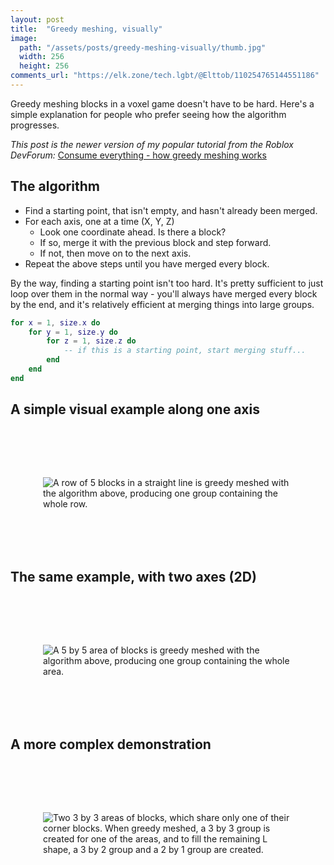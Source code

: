 ```yaml
---
layout: post
title:  "Greedy meshing, visually"
image:
  path: "/assets/posts/greedy-meshing-visually/thumb.jpg"
  width: 256
  height: 256
comments_url: "https://elk.zone/tech.lgbt/@Elttob/110254765144551186"
---
```


Greedy meshing blocks in a voxel game doesn't have to be hard. Here's a simple
explanation for people who prefer seeing how the algorithm progresses.

*This post is the newer version of my popular tutorial from the Roblox DevForum:*
[Consume everything - how greedy meshing works](https://devforum.roblox.com/t/consume-everything-how-greedy-meshing-works/452717)

## The algorithm

- Find a starting point, that isn't empty, and hasn't already been merged.
- For each axis, one at a time (X, Y, Z)
	- Look one coordinate ahead. Is there a block?
	- If so, merge it with the previous block and step forward.
	- If not, then move on to the next axis.
- Repeat the above steps until you have merged every block.

By the way, finding a starting point isn't too hard. It's pretty sufficient to
just loop over them in the normal way - you'll always have merged every block by
the end, and it's relatively efficient at merging things into large groups.

```lua
for x = 1, size.x do
    for y = 1, size.y do
        for z = 1, size.z do
			-- if this is a starting point, start merging stuff...
		end
	end
end
```

## A simple visual example along one axis

<img style="display: block; max-width: 25rem; margin: 6rem auto;" src="/assets/posts/greedy-meshing-visually/visual1.svg" alt="A row of 5 blocks in a straight line is greedy meshed with the algorithm above, producing one group containing the whole row.">

## The same example, with two axes (2D)

<img style="display: block; max-width: 25rem; margin: 6rem auto;" src="/assets/posts/greedy-meshing-visually/visual2.svg" alt="A 5 by 5 area of blocks is greedy meshed with the algorithm above, producing one group containing the whole area.">

## A more complex demonstration

<img style="display: block; max-width: 25rem; margin: 6rem auto;" src="/assets/posts/greedy-meshing-visually/visual3.svg" alt="Two 3 by 3 areas of blocks, which share only one of their corner blocks. When greedy meshed, a 3 by 3 group is created for one of the areas, and to fill the remaining L shape, a 3 by 2 group and a 2 by 1 group are created.">